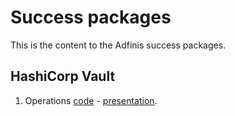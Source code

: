 # Success packages

This is the content to the Adfinis success packages.

## HashiCorp Vault

1. Operations [code](hashicorp/vault/operations.md) - [presentation](https://example.com/).
